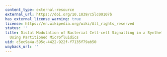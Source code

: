 ```yaml
---
content_type: external-resource
external_url: https://doi.org/10.1039/c5lc00107b
has_external_license_warning: true
license: https://en.wikipedia.org/wiki/All_rights_reserved
status: ''
title: Distal Modulation of Bacterial Cell-cell Signalling in a Synthetic Ecosystem
  Using Partitioned Microfluidics
uid: c5ec9a4a-595c-4422-922f-f7135f79ab50
wayback_url: ''
---
```

